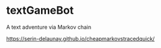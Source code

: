# textGameBot
A text adventure via Markov chain


https://serin-delaunay.github.io/cheapmarkovstracedquick/
